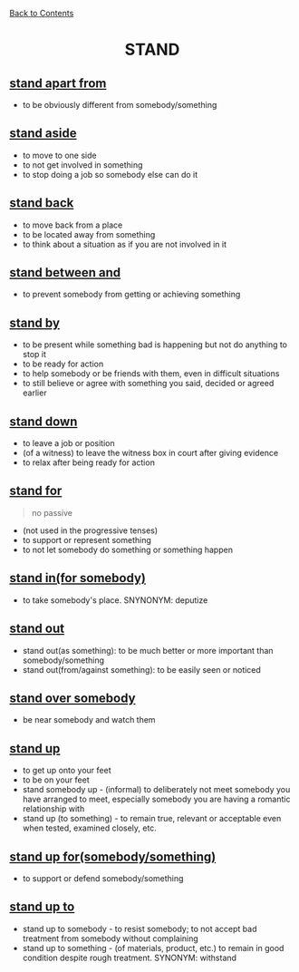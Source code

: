 ﻿[Back to Contents](../README.md)

<h1 style="text-align: center;">STAND</h1>

## [stand apart from](https://www.oxfordlearnersdictionaries.com/definition/english/stand-apart-from#standapartfrom_pv_e)
- to be obviously different from somebody/something

## [stand aside](https://www.oxfordlearnersdictionaries.com/definition/english/stand-aside#standaside2_e)
- to move to one side
- to not get involved in something
- to stop doing a job so somebody else can do it

## [stand back](https://www.oxfordlearnersdictionaries.com/definition/english/stand-back#standback2_e)
- to move back from a place
- to be located away from something
- to think about a situation as if you are not involved in it

## [stand between and](https://www.oxfordlearnersdictionaries.com/definition/english/stand-between-and#standbetweenand2_e)
- to prevent somebody from getting or achieving something

## [stand by](https://www.oxfordlearnersdictionaries.com/definition/english/stand-by#standby5_e)
- to be present while something bad is happening but not do anything to stop it
- to be ready for action
- to help somebody or be friends with them, even in difficult situations
- to still believe or agree with something you said, decided or agreed earlier

## [stand down](https://www.oxfordlearnersdictionaries.com/definition/english/stand-down_1#standdown3_e)
- to leave a job or position
- (of a witness) to leave the witness box in court after giving evidence
- to relax after being ready for action

## [stand for](https://www.oxfordlearnersdictionaries.com/definition/english/stand-for#standfor2_e)
> no passive
- (not used in the progressive tenses)
- to support or represent something
- to not let somebody do something or something happen

## [stand in(for somebody)](https://www.oxfordlearnersdictionaries.com/definition/english/stand-in_1#standin3_e)
- to take somebody's place. SNYNONYM: deputize

## [stand out](https://www.oxfordlearnersdictionaries.com/definition/english/stand-out#standout4_e)
- stand out(as something): to be much better or more important than somebody/something
- stand out(from/against something): to be easily seen or noticed

## [stand over somebody](https://www.oxfordlearnersdictionaries.com/definition/english/stand-over#standover2_e)
- be near somebody and watch them

## [stand up](https://www.oxfordlearnersdictionaries.com/definition/english/stand-up_2#standup5_e)
- to get up onto your feet
- to be on your feet
- stand somebody up - (informal) to deliberately not meet somebody you have arranged to meet, especially somebody you are having a romantic relationship with
- stand up (to something) - to remain true, relevant or acceptable even when tested, examined closely, etc.

## [stand up for(somebody/something)](https://www.oxfordlearnersdictionaries.com/definition/english/stand-up-for#standupfor2_e)
- to support or defend somebody/something

## [stand up to](https://www.oxfordlearnersdictionaries.com/definition/english/stand-up-to#standupto2_e)
- stand up to somebody - to resist somebody; to not accept bad treatment from somebody without complaining
- stand up to something - (of materials, product, etc.) to remain in good condition despite rough treatment. SYNONYM: withstand

